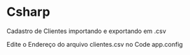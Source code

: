 # Csharp
Cadastro de Clientes importando e exportando em .csv 

Edite o Endereço do arquivo clientes.csv no Code app.config

